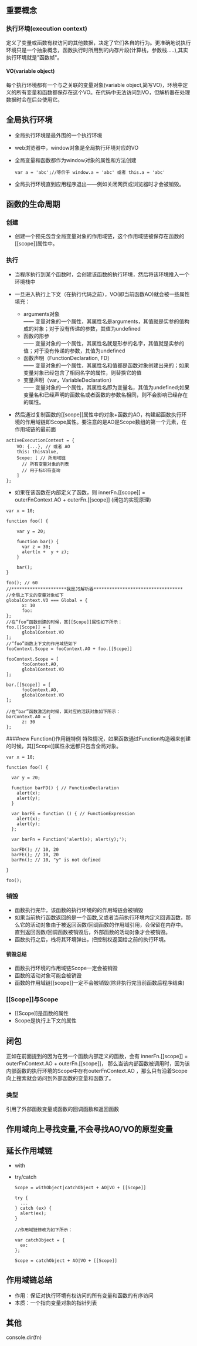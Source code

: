 ## 重要概念
### 执行环境(execution context)
定义了变量或函数有权访问的其他数据，决定了它们各自的行为。更准确地说执行环境只是一个抽象概念，函数执行时所用到的内存片段(计算栈，参数栈.....),其实执行环境就是"函数帧"。
#### VO(variable object)
每个执行环境都有一个与之关联的变量对象(variable object,简写VO)，环境中定义的所有变量和函数都保存在这个VO。在代码中无法访问到VO，但解析器在处理数据时会在后台使用它。

## 全局执行环境
- 全局执行环境是最外围的一个执行环境
- web浏览器中，window对象是全局执行环境对应的VO
- 全局变量和函数都作为window对象的属性和方法创建

	````
	var a = 'abc';//等价于 window.a = 'abc' 或者 this.a = 'abc'
	
	````
- 全局执行环境直到应用程序退出——例如关闭网页或浏览器时才会被销毁。

## 函数的生命周期
### 创建 
  - 创建一个预先包含全局变量对象的作用域链，这个作用域链被保存在函数的[[scope]]属性中。
  
### 执行
  - 当程序执行到某个函数时，会创建该函数的执行环境，然后将该环境推入一个环境栈中
  - 一旦进入执行上下文（在执行代码之前），VO(即当前函数AO)就会被一些属性填充：
      - arguments对象<br>
      —— 变量对象的一个属性，其属性名是arguments，其值就是实参的值构成的对象；对于没有传递的参数，其值为undefined
      - 函数的形参<br>
      —— 变量对象的一个属性，其属性名就是形参的名字，其值就是实参的值；对于没有传递的参数，其值为undefined
	  - 函数声明（FunctionDeclaration, FD）<br>
	  —— 变量对象的一个属性，其属性名和值都是函数对象创建出来的；如果变量对象已经包含了相同名字的属性，则替换它的值
	  - 变量声明（var，VariableDeclaration） <br>
	  —— 变量对象的一个属性，其属性名即为变量名，其值为undefined;如果变量名和已经声明的函数名或者函数的参数名相同，则不会影响已经存在的属性。
	  
  - 然后通过复制函数的[[scope]]属性中的对象+函数的AO，构建起函数执行环境的作用域链即Scope属性。要注意的是AO是Scope数组的第一个元素，在作用域链的最前面
  
  ````
  activeExecutionContext = {
      VO: {...}, // 或者 AO
      this: thisValue,
      Scope: [ // 所用域链
        // 所有变量对象的列表
        // 用于标识符查询
      ]
  };
  ````
  - 如果在该函数在内部定义了函数，则 innerFn.[[scope]] = outerFnContext.AO + outerFn.\[[scope]] (闭包的实现原理)
  
  ````
  var x = 10;
   
  function foo() {
   
      var y = 20;
   
      function bar() {
        var z = 30;
        alert(x +  y + z);
      }
   
      bar();
  }
   
  foo(); // 60
  //*********************我是JS解析器**********************************
  //全局上下文的变量对象如下
  globalContext.VO === Global = {
	    x: 10
	    foo: 
  };
  //在“foo”函数创建的时候，其[[Scope]]属性如下所示：
  foo.[[Scope]] = [
    	globalContext.VO
  ];
  //“foo”函数上下文的作用域链如下
  fooContext.Scope = fooContext.AO + foo.[[Scope]]
   
  fooContext.Scope = [
    	fooContext.AO,
    	globalContext.VO
  ];
  
  bar.[[Scope]] = [
   		fooContext.AO,
   		globalContext.VO
  ];
  
  //在“bar”函数激活的时候，其对应的活跃对象如下所示：
  barContext.AO = {
    	z: 30
  };
  ````
 
####new Function()作用链特例
  特殊情况，如果函数通过Function构造器来创建的时候，其[[Scope]]属性永远都只包含全局对象。
  
  ````
  var x = 10;
   
  function foo() {
   
    var y = 20;
   
    function barFD() { // FunctionDeclaration
      alert(x);
      alert(y);
    }
   
    var barFE = function () { // FunctionExpression
      alert(x);
      alert(y);
    };
   
    var barFn = Function('alert(x); alert(y);');
   
    barFD(); // 10, 20
    barFE(); // 10, 20
    barFn(); // 10, "y" is not defined
   
  }
   
  foo();
  ````
### 销毁
 - 函数执行完毕，该函数的执行环境的的作用域链会被销毁
 - 如果当前执行函数返回的是一个函数,又或者当前执行环境内定义回调函数，那么它的活动对象由于被返回函数/回调函数的作用域引用，会保留在内存中。直到返回函数/回调函数被销毁后，外部函数的活动对象才会被销毁。
 - 函数执行之后，栈将其环境弹出，把控制权返回给之前的执行环境。

#### 销毁总结
- 函数执行环境的作用域链Scope一定会被销毁
- 函数的活动对象可能会被销毁
- 函数的作用域链[[scope]]一定不会被销毁(除非执行完当前函数后程序结束)

### [[Scope]]与Scope
- [[Scope]]是函数的属性
- Scope是执行上下文的属性

## 闭包
正如在前面提到的因为在另一个函数内部定义的函数，会有 innerFn.[[scope]] = outerFnContext.AO + outerFn.\[[scope]]，
那么当该内部函数被调用时，因为该内部函数的执行环境的Scope中存有outerFnContext.AO ，那么只有沿着Scope向上搜索就会访问到外部函数的变量和函数了。
### 类型 
引用了外部函数变量或函数的回调函数和返回函数


## 作用域向上寻找变量,不会寻找AO/VO的原型变量
## 延长作用域链
- with
- try/catch

    ````
    Scope = withObject|catchObject + AO|VO + [[Scope]]
    
    try {
      ...
    } catch (ex) {
      alert(ex);
    }
    
    //作用域链修改为如下所示：
    
    var catchObject = {
      ex: 
    };
     
    Scope = catchObject + AO|VO + [[Scope]]
    ````
    
## 作用域链总结
- 作用：保证对执行环境有权访问的所有变量和函数的有序访问
- 本质：一个指向变量对象的指针列表

## 其他 
console.dir(fn)

